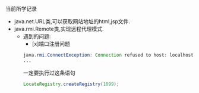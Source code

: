 当前所学记录  
* java.net.URL类,可以获取网站地址的html,jsp文件.  
* java.rmi.Remote类,实现远程代理模式.  
  * 遇到的问题:  
    - [x]端口注册问题
    ```java
    java.rmi.ConnectException: Connection refused to host: localhost; nested exception is: 
    ...
    ```
    一定要执行过这条语句
    ```java
    LocateRegistry.createRegistry(1099);
    ```
